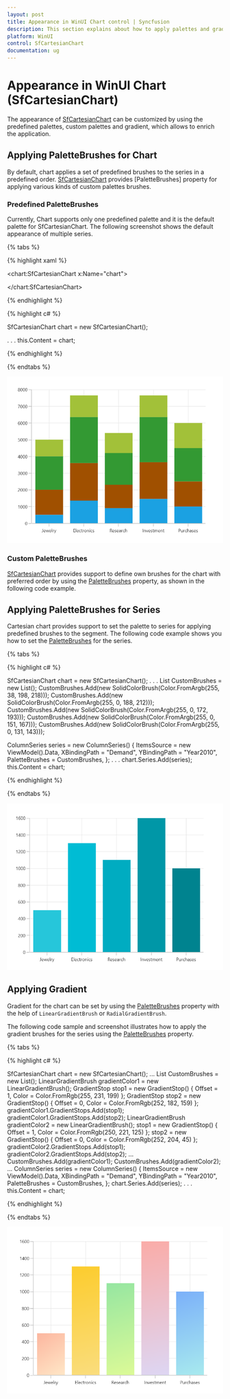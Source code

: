 ```yaml
---
layout: post
title: Appearance in WinUI Chart control | Syncfusion
description: This section explains about how to apply palettes and gradient in the Syncfusion WinUI Chart(SfCartesianChart) control.
platform: WinUI
control: SfCartesianChart
documentation: ug
---
```


# Appearance in WinUI Chart (SfCartesianChart)

The appearance of [SfCartesianChart](https://help.syncfusion.com/cr/winui/Syncfusion.UI.Xaml.Charts.SfCartesianChart.html) can be customized by using the predefined palettes, custom palettes and gradient, which allows to enrich the application.

## Applying PaletteBrushes for Chart

By default, chart applies a set of predefined brushes to the series in a predefined order. [SfCartesianChart](https://help.syncfusion.com/cr/winui/Syncfusion.UI.Xaml.Charts.SfCartesianChart.html) provides [PaletteBrushes] property for applying various kinds of custom palettes brushes.

### Predefined PaletteBrushes

Currently, Chart supports only one predefined palette and it is the default palette for SfCartesianChart. The following screenshot shows the default appearance of multiple series.

{% tabs %}

{% highlight xaml %}

<chart:SfCartesianChart x:Name="chart">

</chart:SfCartesianChart>

{% endhighlight %}

{% highlight c# %}

SfCartesianChart chart = new SfCartesianChart();

. . .
this.Content = chart;

{% endhighlight %}

{% endtabs %}

![Predefined PaletteBrushes in WinUI Chart](Appearance_images/WinUI_chart_predefined_palette.png)

### Custom PaletteBrushes

[SfCartesianChart](https://help.syncfusion.com/cr/winui/Syncfusion.UI.Xaml.Charts.SfCartesianChart.html) provides support to define own brushes for the chart with preferred order by using the [PaletteBrushes]() property, as shown in the following code example.

## Applying PaletteBrushes for Series

Cartesian chart provides support to set the palette to series for applying predefined brushes to the segment. The following code example shows you how to set the [PaletteBrushes]() for the series.

{% tabs %}

{% highlight c# %}

SfCartesianChart chart = new SfCartesianChart();
. . .
List<Brush> CustomBrushes = new List<Brush>();
CustomBrushes.Add(new SolidColorBrush(Color.FromArgb(255, 38, 198, 218)));
CustomBrushes.Add(new SolidColorBrush(Color.FromArgb(255, 0, 188, 212)));
CustomBrushes.Add(new SolidColorBrush(Color.FromArgb(255, 0, 172, 193)));
CustomBrushes.Add(new SolidColorBrush(Color.FromArgb(255, 0, 151, 167)));
CustomBrushes.Add(new SolidColorBrush(Color.FromArgb(255, 0, 131, 143)));

ColumnSeries series = new ColumnSeries()
{
    ItemsSource = new ViewModel().Data,
    XBindingPath = "Demand",
    YBindingPath = "Year2010",
    PaletteBrushes = CustomBrushes,
};
. . .
chart.Series.Add(series);
this.Content = chart;

{% endhighlight %}

{% endtabs %}

![Custom PaletteBrushes in WinUI Chart](Appearance_images/WinUI_chart_custom_palette.png)

## Applying Gradient

Gradient for the chart can be set by using the [PaletteBrushes]() property with the help of `LinearGradientBrush` or `RadialGradientBrush`.

The following code sample and screenshot illustrates how to apply the gradient brushes for the series using the [PaletteBrushes]() property.

{% tabs %}

{% highlight c# %}

SfCartesianChart chart = new SfCartesianChart();
...
List<Brush> CustomBrushes = new List<Brush>();
LinearGradientBrush gradientColor1 = new LinearGradientBrush();
GradientStop stop1 = new GradientStop() { Offset = 1, Color = Color.FromRgb(255, 231, 199) };
GradientStop stop2 = new GradientStop() { Offset = 0, Color = Color.FromRgb(252, 182, 159) };
gradientColor1.GradientStops.Add(stop1);
gradientColor1.GradientStops.Add(stop2);
LinearGradientBrush gradientColor2 = new LinearGradientBrush();
stop1 = new GradientStop() { Offset = 1, Color = Color.FromRgb(250, 221, 125) };
stop2 = new GradientStop() { Offset = 0, Color = Color.FromRgb(252, 204, 45) };
gradientColor2.GradientStops.Add(stop1);
gradientColor2.GradientStops.Add(stop2);
...
CustomBrushes.Add(gradientColor1);
CustomBrushes.Add(gradientColor2);
...
ColumnSeries series = new ColumnSeries()
{
    ItemsSource = new ViewModel().Data,
    XBindingPath = "Demand",
    YBindingPath = "Year2010",
    PaletteBrushes = CustomBrushes,
};
chart.Series.Add(series);
. . .            
this.Content = chart;

{% endhighlight %}

{% endtabs %}

![Gradient support in WinUI Chart](Appearance_images/WinUI_chart_gradient_color.png)